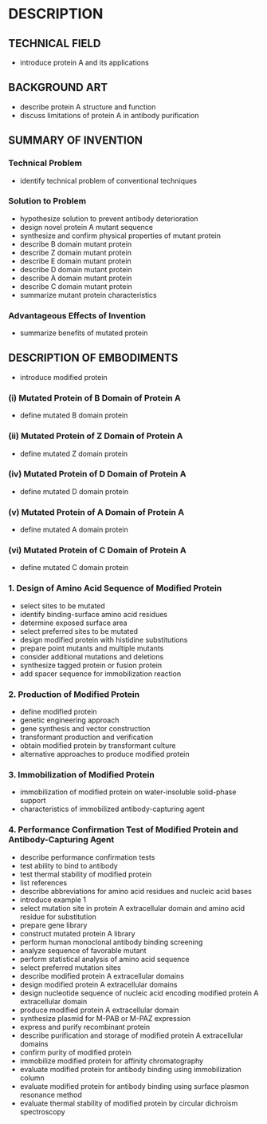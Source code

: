 # DESCRIPTION

## TECHNICAL FIELD

- introduce protein A and its applications

## BACKGROUND ART

- describe protein A structure and function
- discuss limitations of protein A in antibody purification

## SUMMARY OF INVENTION

### Technical Problem

- identify technical problem of conventional techniques

### Solution to Problem

- hypothesize solution to prevent antibody deterioration
- design novel protein A mutant sequence
- synthesize and confirm physical properties of mutant protein
- describe B domain mutant protein
- describe Z domain mutant protein
- describe E domain mutant protein
- describe D domain mutant protein
- describe A domain mutant protein
- describe C domain mutant protein
- summarize mutant protein characteristics

### Advantageous Effects of Invention

- summarize benefits of mutated protein

## DESCRIPTION OF EMBODIMENTS

- introduce modified protein

### (i) Mutated Protein of B Domain of Protein A

- define mutated B domain protein

### (ii) Mutated Protein of Z Domain of Protein A

- define mutated Z domain protein

### (iv) Mutated Protein of D Domain of Protein A

- define mutated D domain protein

### (v) Mutated Protein of A Domain of Protein A

- define mutated A domain protein

### (vi) Mutated Protein of C Domain of Protein A

- define mutated C domain protein

### 1. Design of Amino Acid Sequence of Modified Protein

- select sites to be mutated
- identify binding-surface amino acid residues
- determine exposed surface area
- select preferred sites to be mutated
- design modified protein with histidine substitutions
- prepare point mutants and multiple mutants
- consider additional mutations and deletions
- synthesize tagged protein or fusion protein
- add spacer sequence for immobilization reaction

### 2. Production of Modified Protein

- define modified protein
- genetic engineering approach
- gene synthesis and vector construction
- transformant production and verification
- obtain modified protein by transformant culture
- alternative approaches to produce modified protein

### 3. Immobilization of Modified Protein

- immobilization of modified protein on water-insoluble solid-phase support
- characteristics of immobilized antibody-capturing agent

### 4. Performance Confirmation Test of Modified Protein and Antibody-Capturing Agent

- describe performance confirmation tests
- test ability to bind to antibody
- test thermal stability of modified protein
- list references
- describe abbreviations for amino acid residues and nucleic acid bases
- introduce example 1
- select mutation site in protein A extracellular domain and amino acid residue for substitution
- prepare gene library
- construct mutated protein A library
- perform human monoclonal antibody binding screening
- analyze sequence of favorable mutant
- perform statistical analysis of amino acid sequence
- select preferred mutation sites
- describe modified protein A extracellular domains
- design modified protein A extracellular domains
- design nucleotide sequence of nucleic acid encoding modified protein A extracellular domain
- produce modified protein A extracellular domain
- synthesize plasmid for M-PAB or M-PAZ expression
- express and purify recombinant protein
- describe purification and storage of modified protein A extracellular domains
- confirm purity of modified protein
- immobilize modified protein for affinity chromatography
- evaluate modified protein for antibody binding using immobilization column
- evaluate modified protein for antibody binding using surface plasmon resonance method
- evaluate thermal stability of modified protein by circular dichroism spectroscopy

